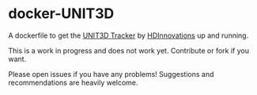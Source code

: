 # docker-UNIT3D

A dockerfile to get the <a href="https://github.com/HDInnovations/UNIT3D">UNIT3D Tracker</a> by <a href="https://github.com/HDInnovations">HDInnovations</a> up and running.

This is a work in progress and does not work yet. Contribute or fork if you want. 

Please open issues if you have any problems! Suggestions and recommendations are heavily welcome.
